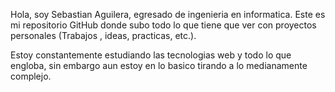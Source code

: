 
Hola, soy Sebastian Aguilera, egresado de ingenieria en informatica. Este es mi repositorio GitHub donde subo todo lo que tiene que ver con proyectos personales
(Trabajos , ideas, practicas, etc.).

Estoy constantemente estudiando las tecnologias web y todo lo que engloba, sin embargo aun estoy en lo basico tirando a lo medianamente complejo.

<!---
SebaAguilera-hub/SebaAguilera-hub is a ✨ special ✨ repository because its `README.md` (this file) appears on your GitHub profile.
You can click the Preview link to take a look at your changes.
--->
